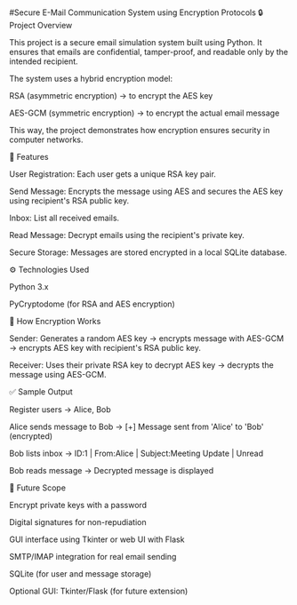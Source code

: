 #Secure E-Mail Communication System using Encryption Protocols
🔒 Project Overview

This project is a secure email simulation system built using Python.
It ensures that emails are confidential, tamper-proof, and readable only by the intended recipient.

The system uses a hybrid encryption model:

RSA (asymmetric encryption) → to encrypt the AES key

AES-GCM (symmetric encryption) → to encrypt the actual email message

This way, the project demonstrates how encryption ensures security in computer networks.

🎯 Features

User Registration: Each user gets a unique RSA key pair.

Send Message: Encrypts the message using AES and secures the AES key using recipient's RSA public key.

Inbox: List all received emails.

Read Message: Decrypt emails using the recipient's private key.

Secure Storage: Messages are stored encrypted in a local SQLite database.

⚙️ Technologies Used

Python 3.x

PyCryptodome (for RSA and AES encryption)

🔑 How Encryption Works

Sender: Generates a random AES key → encrypts message with AES-GCM → encrypts AES key with recipient's RSA public key.

Receiver: Uses their private RSA key to decrypt AES key → decrypts the message using AES-GCM.

✅ Sample Output

Register users → Alice, Bob

Alice sends message to Bob → [+] Message sent from 'Alice' to 'Bob' (encrypted)

Bob lists inbox → ID:1 | From:Alice | Subject:Meeting Update | Unread

Bob reads message → Decrypted message is displayed

🔮 Future Scope

Encrypt private keys with a password

Digital signatures for non-repudiation

GUI interface using Tkinter or web UI with Flask

SMTP/IMAP integration for real email sending

SQLite (for user and message storage)

Optional GUI: Tkinter/Flask (for future extension)
